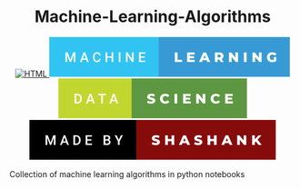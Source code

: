 

<h1 align="center">
<!--   <a href="https://github.com/umangraval/Smart-Checkout"><img src="./brand_assets/banner.png" width=600 alt="Smart-Checkout"></a> -->
  Machine-Learning-Algorithms
</h1>


<p align="center">

  <a href="">
    <img src="https://forthebadge.com/images/badges/made-with-python.svg"
         alt="HTML">
  </a>
  <a href="">
    <img src="https://github.com/shanky1947/github-badges/blob/master/machine-learning.svg"
         alt="CSS">
  </a>
  <a href="">
    <img src="https://github.com/shanky1947/github-badges/blob/master/data-science.svg"
         alt="Git">
  </a>
    <a href="">
    <img src="https://github.com/shanky1947/github-badges/blob/master/made-by-shashank%20(2).svg"
         alt="Javascript">
  </a>
</p>

Collection of machine learning algorithms in python notebooks
